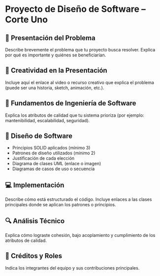 # Proyecto de Diseño de Software – Corte Uno

## 🧠 Presentación del Problema
Describe brevemente el problema que tu proyecto busca resolver. Explica por qué es importante y quiénes se beneficiarían.

## 🎨 Creatividad en la Presentación
Incluye aquí el enlace al video o recurso creativo que explica el problema (puede ser una historia, sketch, animación, etc.).

## 🧱 Fundamentos de Ingeniería de Software
Explica los atributos de calidad que tu sistema prioriza (por ejemplo: mantenibilidad, escalabilidad, seguridad).

## 🧩 Diseño de Software
- Principios SOLID aplicados (mínimo 3)
- Patrones de diseño utilizados (mínimo 2)
- Justificación de cada elección
- Diagrama de clases UML (enlace o imagen)
- Diagramas de casos de uso o secuencia

## 💻 Implementación
Describe cómo está estructurado el código. Incluye enlaces a las clases principales donde se aplican los patrones o principios.

## 🔍 Análisis Técnico
Explica cómo lograste cohesión, bajo acoplamiento y cumplimiento de los atributos de calidad.

## 👥 Créditos y Roles
Indica los integrantes del equipo y sus contribuciones principales.